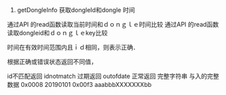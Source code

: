 1. getDongleInfo
获取dongleId和dongle 时间

通过API 的read函数读取当前时间和ｄｏｎｇｌｅ时间比较
 通过API 的read函数读取dongleid和ｄｏｎｇｌｅkey比较

时间在有效时间范围内且ｉｄ相同，则表示正确．

根据正确或错误状态返回不同值，


id不匹配返回 idnotmatch
过期返回 outofdate
正常返回 完整字符串   与入的完整数据
0x0008 20190101 0x00f3 aaabbbXXXXXXXbb

